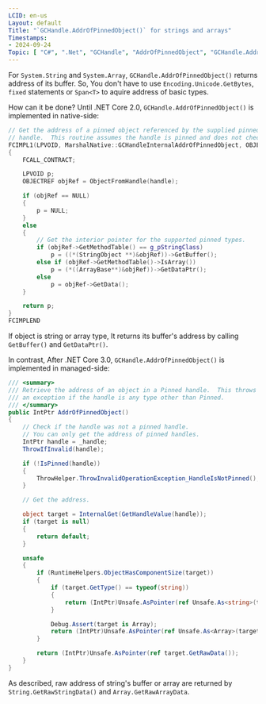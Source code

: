```yaml
---
LCID: en-us
Layout: default
Title: "`GCHandle.AddrOfPinnedObject()` for strings and arrays"
Timestamps:
- 2024-09-24
Topic: [ "C#", ".Net", "GCHandle", "AddrOfPinnedObject", "GCHandle.AddrOfPinnedObject", "string", "System.String", "array" ]
---
```


For `System.String` and `System.Array`, `GCHandle.AddrOfPinnedObject()` returns address of its buffer.
So, You don't have to use `Encoding.Unicode.GetBytes`, `fixed` statements or `Span<T>` to aquire address of basic types.

How can it be done?
Until .NET Core 2.0, `GCHandle.AddrOfPinnedObject()` is implemented in native-side:

```c++
// Get the address of a pinned object referenced by the supplied pinned
// handle.  This routine assumes the handle is pinned and does not check.
FCIMPL1(LPVOID, MarshalNative::GCHandleInternalAddrOfPinnedObject, OBJECTHANDLE handle)
{
    FCALL_CONTRACT;

    LPVOID p;
    OBJECTREF objRef = ObjectFromHandle(handle);

    if (objRef == NULL)
    {
        p = NULL;
    }
    else
    {
        // Get the interior pointer for the supported pinned types.
        if (objRef->GetMethodTable() == g_pStringClass)
            p = ((*(StringObject **)&objRef))->GetBuffer();
        else if (objRef->GetMethodTable()->IsArray())
            p = (*((ArrayBase**)&objRef))->GetDataPtr();
        else
            p = objRef->GetData();
    }

    return p;
}
FCIMPLEND
```

If object is string or array type,
It returns its buffer's address by calling `GetBuffer()` and `GetDataPtr()`.

In contrast, After .NET Core 3.0, `GCHandle.AddrOfPinnedObject()` is implemented in managed-side:

```csharp
/// <summary>
/// Retrieve the address of an object in a Pinned handle.  This throws
/// an exception if the handle is any type other than Pinned.
/// </summary>
public IntPtr AddrOfPinnedObject()
{
    // Check if the handle was not a pinned handle.
    // You can only get the address of pinned handles.
    IntPtr handle = _handle;
    ThrowIfInvalid(handle);

    if (!IsPinned(handle))
    {
        ThrowHelper.ThrowInvalidOperationException_HandleIsNotPinned();
    }

    // Get the address.

    object target = InternalGet(GetHandleValue(handle));
    if (target is null)
    {
        return default;
    }

    unsafe
    {
        if (RuntimeHelpers.ObjectHasComponentSize(target))
        {
            if (target.GetType() == typeof(string))
            {
                return (IntPtr)Unsafe.AsPointer(ref Unsafe.As<string>(target).GetRawStringData());
            }

            Debug.Assert(target is Array);
            return (IntPtr)Unsafe.AsPointer(ref Unsafe.As<Array>(target).GetRawArrayData());
        }

        return (IntPtr)Unsafe.AsPointer(ref target.GetRawData());
    }
}
```

As described, raw address of string's buffer or array are returned by `String.GetRawStringData()` and `Array.GetRawArrayData`.
